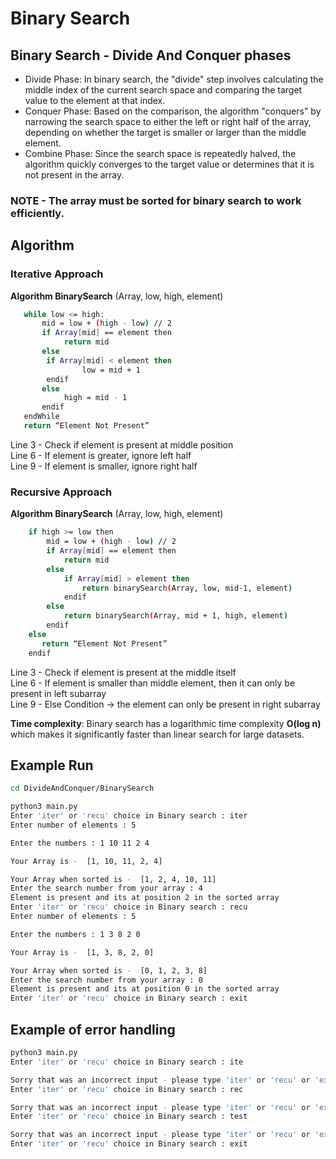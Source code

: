 # Binary Search

## Binary Search - Divide And Conquer phases

- Divide Phase: In binary search, the "divide" step involves calculating the middle index of the current search space and comparing the target value to the element at that index.
- Conquer Phase: Based on the comparison, the algorithm "conquers" by narrowing the search space to either the left or right half of the array, depending on whether the target is smaller or larger than the middle element.
- Combine Phase: Since the search space is repeatedly halved, the algorithm quickly converges to the target value or determines that it is not present in the array.

### NOTE - The array must be sorted for binary search to work efficiently. 

## Algorithm

### Iterative Approach

**Algorithm BinarySearch** (Array, low, high, element)
```bash
   while low <= high:
       mid = low + (high - low) // 2
       if Array[mid] == element then
            return mid
       else
        if Array[mid] < element then
                low = mid + 1
        endif
       else
            high = mid - 1
       endif
   endWhile
   return “Element Not Present”
```

Line 3 - Check if element is present at middle position <br/>
Line 6 - If element is greater, ignore left half <br/>
Line 9 - If element is smaller, ignore right half <br/>

### Recursive Approach

**Algorithm BinarySearch** (Array, low, high, element)
```bash
    if high >= low then
        mid = low + (high - low) // 2
        if Array[mid] == element then
            return mid
        else 
            if Array[mid] > element then
                return binarySearch(Array, low, mid-1, element)
            endif
        else
            return binarySearch(Array, mid + 1, high, element)
        endif
    else
       return “Element Not Present”
    endif
```

Line 3 - Check if element is present at the middle itself <br/>
Line 6 - If element is smaller than middle element, then it can only be present in left subarray <br/>
Line 9 - Else Condition -> the element can only be present in right subarray <br/>

**Time complexity**: Binary search has a logarithmic time complexity **O(log n)** which makes it significantly faster than linear search for large datasets. 

## Example Run

```bash
cd DivideAndConquer/BinarySearch
```

```bash
python3 main.py
Enter 'iter' or 'recu' choice in Binary search : iter
Enter number of elements : 5

Enter the numbers : 1 10 11 2 4

Your Array is -  [1, 10, 11, 2, 4]

Your Array when sorted is -  [1, 2, 4, 10, 11]
Enter the search number from your array : 4
Element is present and its at position 2 in the sorted array
Enter 'iter' or 'recu' choice in Binary search : recu
Enter number of elements : 5

Enter the numbers : 1 3 8 2 0

Your Array is -  [1, 3, 8, 2, 0]

Your Array when sorted is -  [0, 1, 2, 3, 8]
Enter the search number from your array : 0
Element is present and its at position 0 in the sorted array
Enter 'iter' or 'recu' choice in Binary search : exit
```

## Example of error handling

```bash
python3 main.py
Enter 'iter' or 'recu' choice in Binary search : ite

Sorry that was an incorrect input - please type 'iter' or 'recu' or 'exit' to stop.
Enter 'iter' or 'recu' choice in Binary search : rec

Sorry that was an incorrect input - please type 'iter' or 'recu' or 'exit' to stop.
Enter 'iter' or 'recu' choice in Binary search : test

Sorry that was an incorrect input - please type 'iter' or 'recu' or 'exit' to stop.
Enter 'iter' or 'recu' choice in Binary search : exit
```
